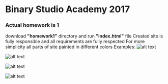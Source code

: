 # Binary Studio Academy 2017

### Actual homework is __1__
download __"homework1"__ directory and run __"index.html"__ file
Created site is fully responsible and all requirements are fully respected
For more simplicity all parts of site painted in different colors
Examples:
![alt text](http://imgur.com/yAfXxPs.jpg "Logo Title Text 1")

![alt text](http://imgur.com/EVF65EC.jpg "Logo Title Text 1")

![alt text](http://imgur.com/2R3Dg6N.jpg "Logo Title Text 1")

![alt text](http://imgur.com/nktz0dC.jpg "Logo Title Text 1")

